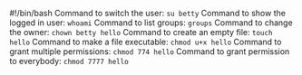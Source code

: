 #!/bin/bash
Command to switch the user: `su betty`
Command to show the logged in user: `whoami`
Command to list groups: `groups`
Command to change the owner: `chown betty hello`
Command to create an empty file: `touch hello`
Command to make a file executable: `chmod u+x hello`
Command to grant multiple permissions: `chmod 774 hello`
Command to grant permission to everybody: `chmod 7777 hello`

